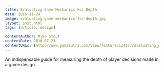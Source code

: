 ```yaml
---
title: Evaluating Game Mechanics For Depth
date: 2016-11-24
image: evaluating-game-mechanics-for-depth.jpg
layout: post.html
tags: [article, design]

contentAuthor: Mike Stout
contentDate: 2010-07-21
contentURLs: [http://www.gamasutra.com/view/feature/134273/evaluating_game_mechanics_for_depth.php]
---
```


An indispensable guide for measuring the depth of player decisions made in a game design.
